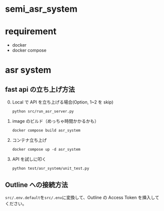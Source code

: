 # semi_asr_system

# requirement

-   docker
-   docker compose

# asr system

## fast api の立ち上げ方法

0. Local で API を立ち上げる場合(Option, 1~2 を skip)

    ```
    python src/run_asr_server.py
    ```

1. image のビルド（めっちゃ時間かかるかも）

    ```
    docker compose build asr_system

    ```

2. コンテナ立ち上げ

    ```
    docker compose up -d asr_system
    ```

3. API を試しに叩く

    ```
    python test/asr_system/unit_test.py
    ```

## Outline への接続方法

`src/.env.default`を`src/.env`に変換して、Outline の Access Token を挿入してください。
